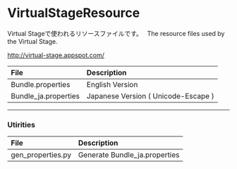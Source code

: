 VirtualStageResource
====================

Virtual Stageで使われるリソースファイルです。　
The resource files used by the Virtual Stage.

 http://virtual-stage.appspot.com/

| File | Description |
|:-----|:------------|
| Bundle.properties | English Version |
| Bundle_ja.properties | Japanese Version ( Unicode-Escape ) |
 
----

### Utirities


| File | Description |
|:-----|:------------|
| gen_properties.py | Generate Bundle_ja.properties |
